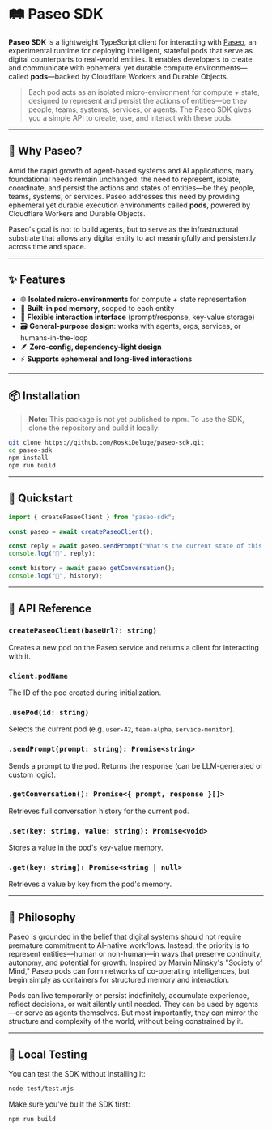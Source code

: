 # 🛤️ Paseo SDK

**Paseo SDK** is a lightweight TypeScript client for interacting with [Paseo](https://github.com/RoskiDeluge/paseo-core), an experimental runtime for deploying intelligent, stateful pods that serve as digital counterparts to real-world entities. It enables developers to create and communicate with ephemeral yet durable compute environments—called **pods**—backed by Cloudflare Workers and Durable Objects.

> Each pod acts as an isolated micro-environment for compute + state, designed to represent and persist the actions of entities—be they people, teams, systems, services, or agents. The Paseo SDK gives you a simple API to create, use, and interact with these pods.

---

## 🤔 Why Paseo?

Amid the rapid growth of agent-based systems and AI applications, many foundational needs remain unchanged: the need to represent, isolate, coordinate, and persist the actions and states of entities—be they people, teams, systems, or services. Paseo addresses this need by providing ephemeral yet durable execution environments called **pods**, powered by Cloudflare Workers and Durable Objects.

Paseo's goal is not to build agents, but to serve as the infrastructural substrate that allows any digital entity to act meaningfully and persistently across time and space.

---

## ✨ Features

- 🌐 **Isolated micro-environments** for compute + state representation
- 🧠 **Built-in pod memory**, scoped to each entity
- 💬 **Flexible interaction interface** (prompt/response, key-value storage)
- 🗃️ **General-purpose design**: works with agents, orgs, services, or humans-in-the-loop
- 🪶 **Zero-config, dependency-light design**
- ⚡ **Supports ephemeral and long-lived interactions**

---

## 📦 Installation

> **Note:** This package is not yet published to npm. To use the SDK, clone the repository and build it locally:

```bash
git clone https://github.com/RoskiDeluge/paseo-sdk.git
cd paseo-sdk
npm install
npm run build
```

---

## 🚀 Quickstart

```ts
import { createPaseoClient } from "paseo-sdk";

const paseo = await createPaseoClient();

const reply = await paseo.sendPrompt("What's the current state of this entity?");
console.log("🤖", reply);

const history = await paseo.getConversation();
console.log("🧠", history);
```

---

## 🧰 API Reference

### `createPaseoClient(baseUrl?: string)`

Creates a new pod on the Paseo service and returns a client for interacting with it.

### `client.podName`

The ID of the pod created during initialization.

### `.usePod(id: string)`

Selects the current pod (e.g. `user-42`, `team-alpha`, `service-monitor`).

### `.sendPrompt(prompt: string): Promise<string>`

Sends a prompt to the pod. Returns the response (can be LLM-generated or custom logic).

### `.getConversation(): Promise<{ prompt, response }[]>`

Retrieves full conversation history for the current pod.

### `.set(key: string, value: string): Promise<void>`

Stores a value in the pod's key-value memory.

### `.get(key: string): Promise<string | null>`

Retrieves a value by key from the pod's memory.

---

## 🧠 Philosophy

Paseo is grounded in the belief that digital systems should not require premature commitment to AI-native workflows. Instead, the priority is to represent entities—human or non-human—in ways that preserve continuity, autonomy, and potential for growth. Inspired by Marvin Minsky's "Society of Mind," Paseo pods can form networks of co-operating intelligences, but begin simply as containers for structured memory and interaction.

Pods can live temporarily or persist indefinitely, accumulate experience, reflect decisions, or wait silently until needed. They can be used by agents—or serve as agents themselves. But most importantly, they can mirror the structure and complexity of the world, without being constrained by it.

---

## 🧪 Local Testing

You can test the SDK without installing it:

```bash
node test/test.mjs
```

Make sure you’ve built the SDK first:

```bash
npm run build
```

